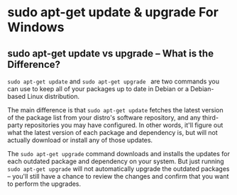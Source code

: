# sudo apt-get update & upgrade For Windows

## sudo apt-get update vs upgrade – What is the Difference?

``` sudo apt-get update ``` and ```sudo apt-get upgrade ``` are two commands you can use to keep all of your packages up to date in Debian or a Debian-based Linux distribution.

The main difference is that ``` sudo apt-get update ``` fetches the latest version of the package list from your distro's software repository, and any third-party repositories you may have configured. In other words, it'll figure out what the latest version of each package and dependency is, but will not actually download or install any of those updates.

The ``` sudo apt-get upgrade ``` command downloads and installs the updates for each outdated package and dependency on your system. But just running ``` sudo apt-get upgrade ``` will not automatically upgrade the outdated packages – you'll still have a chance to review the changes and confirm that you want to perform the upgrades.